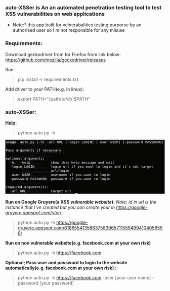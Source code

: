 ### auto-XSSer is An an automated penetration testing tool to test XSS vulnerabilities on web applications
* Note:* this app built for velnerabalities testing purporse by an authorised user so I m not responsible for any misuse

### Requirements:
Download geckodriver from for Firefox from link below:
https://github.com/mozilla/geckodriver/releases

Run:
>pip install -r requirements.txt


Add driver to your PATH(e.g. in linux):
>export PATH="/path/to/dir:$PATH"

### auto-XSSer:
**Help:**
>python auto.py -h

![Alt text](/images/auto-XSSer-help-command.png?raw=true "help command")

**Run on Google Gruyere(a XSS *vulnerable website*):**
*Note: id in url is the instance that I've created but you can create your in https://google-gruyere.appspot.com/start*
>python auto.py -h https://google-gruyere.appspot.com/618655413586375839657115594994104056558/



**Run on non vulnerable website(e.g. facebook.com at your own risk)**
>python auto.py -h https://facebook.com


**Optional; Pass user and password to login to the website automatically(e.g. facebook.com at your own risk) :**
>python auto.py -h https://facebook.com -user [your user name] -password [your password]